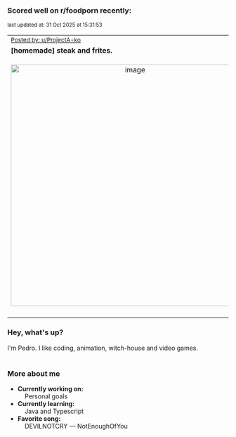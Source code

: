### Scored well on r/foodporn recently:

<p align="left"><sub>last updated at: 31 Oct 2025 at 15:31:53</sub></p>

|   |
| --- |
| <sub>[Posted by: u/ProjectA-ko][source]</sub> |
| **[homemade] steak and frites.** | 
|<p align="center"> <img alt="image" src="https://i.redd.it/2kju6jm18nxf1.jpeg" width="550" /> </p>|
|   |

### Hey, what's up?

I'm Pedro. I like coding, animation, witch-house and video games.<br><br>

### More about me
- **Currently working on:**  
&nbsp;&nbsp;&nbsp;&nbsp;Personal goals
- **Currently learning:**  
&nbsp;&nbsp;&nbsp;&nbsp;Java and Typescript
- **Favorite song:**  
&nbsp;&nbsp;&nbsp;&nbsp;DEVILNOTCRY — NotEnoughOfYou<br><br>

  



  
  
  
[linkedin]: https://linkedin.com/in/pedro-h-r-gomes-8a487b14a/
[gmail]: mailto:pilique11@gmail.com
[source]: https://reddit.com/r/FoodPorn/comments/1ohcbnc/homemade_steak_and_frites/
[redditAPI]: https://www.reddit.com/dev/api/
